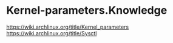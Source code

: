 # Kernel-parameters.Knowledge
https://wiki.archlinux.org/title/Kernel_parameters https://wiki.archlinux.org/title/Sysctl
